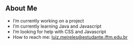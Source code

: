 ## About Me

- I’m currently working on a project
- I’m currently learning Java and Javascript
- I’m looking for help with CSS and Javascript
- How to reach me: luiz.meireles@estudante.iftm.edu.br

